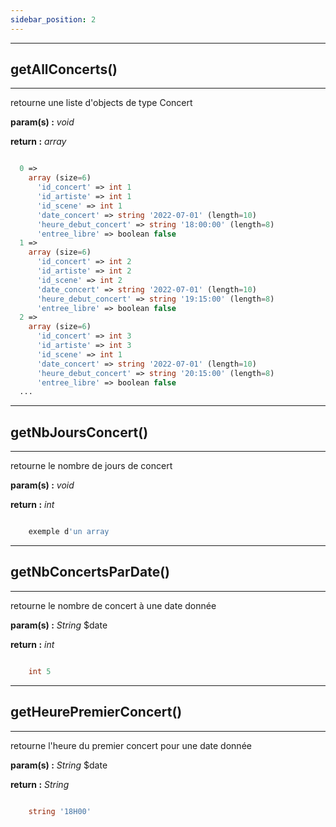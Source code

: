 ```yaml
---
sidebar_position: 2
---
```


------------------------------------------
## getAllConcerts()
------------------------------------------
retourne une liste d'objects de type Concert

**param(s) :** *void*

**return :** *array*

```php 

  0 => 
    array (size=6)
      'id_concert' => int 1
      'id_artiste' => int 1
      'id_scene' => int 1
      'date_concert' => string '2022-07-01' (length=10)
      'heure_debut_concert' => string '18:00:00' (length=8)
      'entree_libre' => boolean false
  1 => 
    array (size=6)
      'id_concert' => int 2
      'id_artiste' => int 2
      'id_scene' => int 2
      'date_concert' => string '2022-07-01' (length=10)
      'heure_debut_concert' => string '19:15:00' (length=8)
      'entree_libre' => boolean false
  2 => 
    array (size=6)
      'id_concert' => int 3
      'id_artiste' => int 3
      'id_scene' => int 1
      'date_concert' => string '2022-07-01' (length=10)
      'heure_debut_concert' => string '20:15:00' (length=8)
      'entree_libre' => boolean false
  ...

```

------------------------------------------
## getNbJoursConcert()
------------------------------------------
retourne le nombre de jours de concert

**param(s) :** *void*

**return :** *int*

```php 

    exemple d'un array 

```

------------------------------------------
## getNbConcertsParDate()
------------------------------------------
retourne le nombre de concert à une date donnée

**param(s) :** *String* $date

**return :** *int*

```php 

    int 5

```

------------------------------------------
## getHeurePremierConcert()
------------------------------------------
retourne l'heure du premier concert pour une date donnée

**param(s) :** *String* $date

**return :** *String*

```php 

    string '18H00'

```

